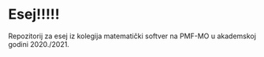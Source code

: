 # Esej!!!!!
Repozitorij za esej iz kolegija matematički softver na PMF-MO u akademskoj godini 2020./2021.
